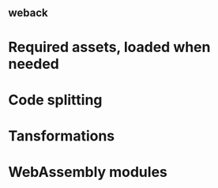 ## weback

# Required assets, loaded when needed
# Code splitting 
# Tansformations
# WebAssembly modules